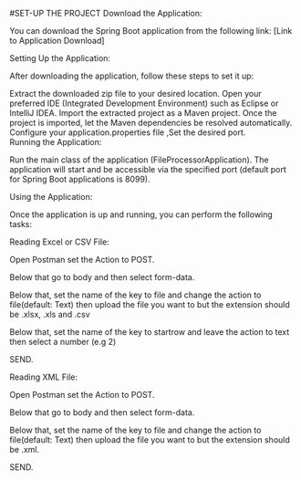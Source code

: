 #SET-UP THE PROJECT
Download the Application:

You can download the Spring Boot application from the following link: [Link to Application Download]

Setting Up the Application:

After downloading the application, follow these steps to set it up:

Extract the downloaded zip file to your desired location.
Open your preferred IDE (Integrated Development Environment) such as Eclipse or IntelliJ IDEA.
Import the extracted project as a Maven project.
Once the project is imported, let the Maven dependencies be resolved automatically.
Configure your application.properties file ,Set the desired port.                                                                             		
Running the Application:

Run the main class of the application (FileProcessorApplication).
The application will start and be accessible via the specified port (default port for Spring Boot applications is 8099).


Using the Application:



Once the application is up and running, you can perform the following tasks:

Reading Excel or CSV File:

Open Postman set the Action to POST.

Below that go to body and then select form-data.

Below that, set the name of the key to file and change the action to file(default: Text) then upload the file you want to but the extension should be .xlsx, .xls and .csv

Below that, set the name of the key to startrow and leave the action to text then select a number (e.g 2)

SEND.



Reading XML File:

Open Postman set the Action to POST.

Below that go to body and then select form-data.

Below that, set the name of the key to file and change the action to file(default: Text) then upload the file you want to but the extension should be .xml.

SEND.
